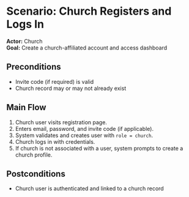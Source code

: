 # Scenario: Church Registers and Logs In

**Actor:** Church  
**Goal:** Create a church-affiliated account and access dashboard

## Preconditions
- Invite code (if required) is valid
- Church record may or may not already exist

## Main Flow
1. Church user visits registration page.
2. Enters email, password, and invite code (if applicable).
3. System validates and creates user with `role = church`.
4. Church logs in with credentials.
5. If church is not associated with a user, system prompts to create a church profile.

## Postconditions
- Church user is authenticated and linked to a church record
